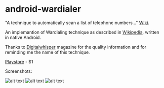 # android-wardialer
"A technique to automatically scan a list of telephone numbers..." [Wiki](https://wikipedia.org/wiki/War_dialing).

An implemantion of Wardialing technique as described in [Wikipedia](https://wikipedia.org/wiki/War_dialing), written in native Android.

Thanks to [Digitalwhisper](https://www.digitalwhisper.co.il) magazine for the quality information and for reminding me the name of this technique.

[Playstore](https://play.google.com/store/apps/details?id=com.tiger.wardialer) - $1












Screenshots:

![alt text](github.com/edenberger/android-wardialer/blob/master/Screenshot_first.png)
![alt text](github.com/edenberger/android-wardialer/blob/master/Screenshot_blurred.png)
![alt text](github.com/edenberger/android-wardialer/blob/master/Screenshot_blurred0.png)
